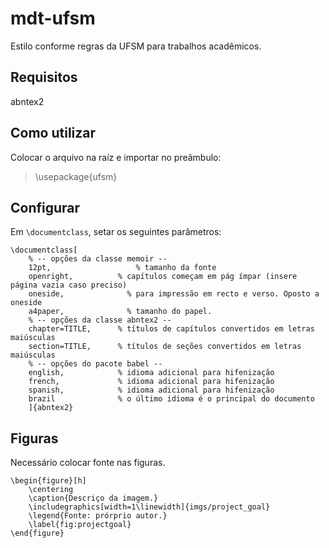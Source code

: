 # mdt-ufsm
Estilo conforme regras da UFSM para trabalhos acadêmicos.

## Requisitos

abntex2

## Como utilizar

Colocar o arquivo na raíz e importar no preâmbulo:

> \usepackage{ufsm}

## Configurar

Em ``\documentclass``, setar os seguintes parâmetros:

    \documentclass[
        % -- opções da classe memoir --
        12pt,				    % tamanho da fonte
        openright,			% capítulos começam em pág ímpar (insere página vazia caso preciso)
        oneside,			  % para impressão em recto e verso. Oposto a oneside
        a4paper,			  % tamanho do papel. 
        % -- opções da classe abntex2 --
        chapter=TITLE,		% títulos de capítulos convertidos em letras maiúsculas
        section=TITLE,		% títulos de seções convertidos em letras maiúsculas
        % -- opções do pacote babel --
        english,			% idioma adicional para hifenização
        french,				% idioma adicional para hifenização
        spanish,			% idioma adicional para hifenização
        brazil				% o último idioma é o principal do documento
        ]{abntex2}

## Figuras

Necessário colocar fonte nas figuras.


    \begin{figure}[h]
        \centering
        \caption{Descriço da imagem.}
        \includegraphics[width=1\linewidth]{imgs/project_goal}
        \legend{Fonte: prórprio autor.}
        \label{fig:projectgoal}
    \end{figure}
